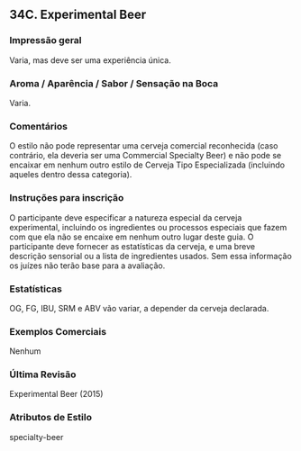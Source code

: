 ## 34C. Experimental Beer

### Impressão geral

Varia, mas deve ser uma experiência única.

### Aroma / Aparência / Sabor / Sensação na Boca

Varia.

### Comentários

O estilo não pode representar uma cerveja comercial reconhecida (caso contrário, ela deveria ser uma Commercial Specialty Beer) e não pode se encaixar em nenhum outro estilo de Cerveja Tipo Especializada (incluindo aqueles dentro dessa categoria).

### Instruções para inscrição

O participante deve especificar a natureza especial da cerveja experimental, incluindo os ingredientes ou processos especiais que fazem com que ela não se encaixe em nenhum outro lugar deste guia. O participante deve fornecer as estatísticas da cerveja, e uma breve descrição sensorial ou a lista de ingredientes usados. Sem essa informação os juízes não terão base para a avaliação.

### Estatísticas

OG, FG, IBU, SRM e ABV vão variar, a depender da cerveja declarada.

### Exemplos Comerciais

Nenhum

### Última Revisão

Experimental Beer (2015)

### Atributos de Estilo

specialty-beer
